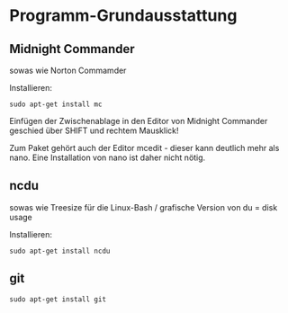 # Programm-Grundausstattung

## Midnight Commander
sowas wie Norton Commamder

Installieren:

    sudo apt-get install mc
    
Einfügen der Zwischenablage in den Editor von Midnight Commander geschied über SHIFT und rechtem Mausklick!

Zum Paket gehört auch der Editor mcedit - dieser kann deutlich mehr als nano. Eine Installation von nano ist daher nicht nötig.
 
## ncdu
sowas wie Treesize für die Linux-Bash / grafische Version von du = disk usage

Installieren:

    sudo apt-get install ncdu
 
## git

    sudo apt-get install git
